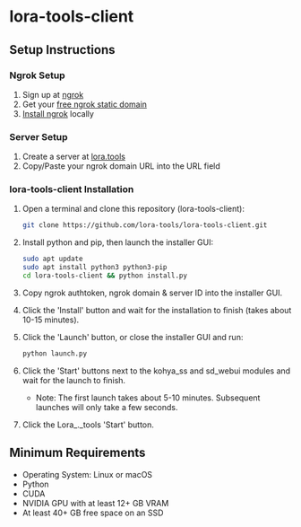 
# lora-tools-client

## Setup Instructions

### Ngrok Setup

1. Sign up at [ngrok](https://dashboard.ngrok.com/signup)
2. Get your [free ngrok static domain](https://dashboard.ngrok.com/cloud-edge/domains)
3. [Install ngrok](https://ngrok.com/download) locally

### Server Setup

1. Create a server at [lora.tools](https://lora.tools/servers?s=createnew)
2. Copy/Paste your ngrok domain URL into the URL field

### lora-tools-client Installation

1. Open a terminal and clone this repository (lora-tools-client):
   ```bash
   git clone https://github.com/lora-tools/lora-tools-client.git
   ```

2. Install python and pip, then launch the installer GUI:
   ```bash
   sudo apt update
   sudo apt install python3 python3-pip
   cd lora-tools-client && python install.py
   ```

3. Copy ngrok authtoken, ngrok domain & server ID into the installer GUI.

4. Click the 'Install' button and wait for the installation to finish (takes about 10-15 minutes).

5. Click the 'Launch' button, or close the installer GUI and run:
   ```bash
   python launch.py
   ```

6. Click the 'Start' buttons next to the kohya_ss and sd_webui modules and wait for the launch to finish.
   - Note: The first launch takes about 5-10 minutes. Subsequent launches will only take a few seconds.

7. Click the Lora_._tools 'Start' button.

## Minimum Requirements

- Operating System: Linux or macOS
- Python
- CUDA
- NVIDIA GPU with at least 12+ GB VRAM
- At least 40+ GB free space on an SSD
